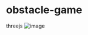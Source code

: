 # obstacle-game
threejs
![image](https://github.com/user-attachments/assets/fbad9bfe-e6c4-4a98-b9c3-5d724c17f3db)
